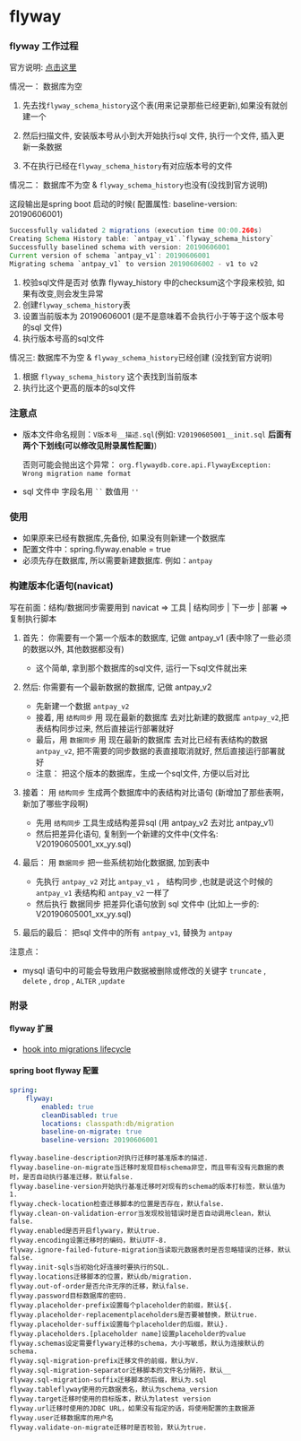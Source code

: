 # flyway

### flyway 工作过程

官方说明: <a href = "https://flywaydb.org/getstarted/how" >点击这里</a>

情况一： 数据库为空

1. 先去找`flyway_schema_history`这个表(用来记录那些已经更新),如果没有就创建一个

2. 然后扫描文件, 安装版本号从小到大开始执行sql 文件, 执行一个文件, 插入更新一条数据

3. 不在执行已经在`flyway_schema_history`有对应版本号的文件


情况二： 数据库不为空 & `flyway_schema_history`也没有(没找到官方说明)

这段输出是spring boot 启动的时候( 配置属性: baseline-version: 20190606001)

```java
Successfully validated 2 migrations (execution time 00:00.260s)
Creating Schema History table: `antpay_v1`.`flyway_schema_history`
Successfully baselined schema with version: 20190606001
Current version of schema `antpay_v1`: 20190606001
Migrating schema `antpay_v1` to version 20190606002 - v1 to v2
```
1. 校验sql文件是否对 依靠 flyway_history 中的checksum这个字段来校验, 如果有改变,则会发生异常
2. 创建`flyway_schema_history`表
3. 设置当前版本为 20190606001 (是不是意味着不会执行小于等于这个版本号的sql 文件)
4. 执行版本号高的sql文件

情况三: 数据库不为空 & `flyway_schema_history`已经创建 (没找到官方说明)
1. 根据 `flyway_schema_history` 这个表找到当前版本
2. 执行比这个更高的版本的sql文件


### 注意点

* 版本文件命名规则：`V版本号__描述.sql`(例如: `V20190605001__init.sql`   **后面有两个下划线(可以修改见附录属性配置)**)
    
    否则可能会抛出这个异常： `org.flywaydb.core.api.FlywayException: Wrong migration name format`

* sql 文件中 字段名用 ` `` `  数值用 ` '' `

### 使用
* 如果原来已经有数据库,先备份, 如果没有则新建一个数据库 
* 配置文件中：spring.flyway.enable = true
* 必须先存在数据库, 所以需要新建数据库. 例如：`antpay`

### 构建版本化语句(navicat)

写在前面：结构/数据同步需要用到 navicat => 工具 | 结构同步 | 下一步 | 部署 => 复制执行脚本 

1. 首先： 你需要有一个第一个版本的数据库, 记做 antpay_v1 (表中除了一些必须的数据以外, 其他数据都没有)
    * 这个简单, 拿到那个数据库的sql文件, 运行一下sql文件就出来

2. 然后:  你需要有一个最新数据的数据库, 记做 antpay_v2
    * 先新建一个数据 `antpay_v2` 
    * 接着, 用 `结构同步` 用 现在最新的数据库 去对比新建的数据库 `antpay_v2`,把表结构同步过来, 然后直接运行部署就好
    * 最后，用 `数据同步` 用 现在最新的数据库 去对比已经有表结构的数据 `antpay_v2`, 把不需要的同步数据的表直接取消就好,  然后直接运行部署就好
    * 注意： 把这个版本的数据库，生成一个sql文件, 方便以后对比

3. 接着： 用 `结构同步` 生成两个数据库中的表结构对比语句 (新增加了那些表啊，新加了哪些字段啊)
    * 先用 `结构同步` 工具生成结构差异sql (用 antpay_v2 去对比 antpay_v1)
    * 然后把差异化语句, 复制到一个新建的文件中(文件名: V20190605001_xx_yy.sql)

4. 最后： 用 `数据同步` 把一些系统初始化数据据, 加到表中
    * 先执行 `antpay_v2` 对比 `antpay_v1` ， 结构同步 ,也就是说这个时候的 `antpay_v1` 表结构和 `antpay_v2` 一样了 
    * 然后执行 数据同步 把差异化语句放到 sql 文件中 (比如上一步的: V20190605001_xx_yy.sql)

5. 最后的最后： 把sql 文件中的所有 `antpay_v1`, 替换为 `antpay` 

注意点： 
* mysql 语句中的可能会导致用户数据被删除或修改的关键字 `truncate` ,  `delete` , `drop` , `ALTER` ,`update`

### 附录

#### flyway 扩展

* <a href="https://flywaydb.org/documentation/callbacks">hook into migrations lifecycle</a>

#### spring boot flyway 配置

```yaml
spring:
    flyway:
        enabled: true
        cleanDisabled: true
        locations: classpath:db/migration
        baseline-on-migrate: true
        baseline-version: 20190606001
```        

```properties
flyway.baseline-description对执行迁移时基准版本的描述.
flyway.baseline-on-migrate当迁移时发现目标schema非空，而且带有没有元数据的表时，是否自动执行基准迁移，默认false.
flyway.baseline-version开始执行基准迁移时对现有的schema的版本打标签，默认值为1.
flyway.check-location检查迁移脚本的位置是否存在，默认false.
flyway.clean-on-validation-error当发现校验错误时是否自动调用clean，默认false.
flyway.enabled是否开启flywary，默认true.
flyway.encoding设置迁移时的编码，默认UTF-8.
flyway.ignore-failed-future-migration当读取元数据表时是否忽略错误的迁移，默认false.
flyway.init-sqls当初始化好连接时要执行的SQL.
flyway.locations迁移脚本的位置，默认db/migration.
flyway.out-of-order是否允许无序的迁移，默认false.
flyway.password目标数据库的密码.
flyway.placeholder-prefix设置每个placeholder的前缀，默认${.
flyway.placeholder-replacementplaceholders是否要被替换，默认true.
flyway.placeholder-suffix设置每个placeholder的后缀，默认}.
flyway.placeholders.[placeholder name]设置placeholder的value
flyway.schemas设定需要flywary迁移的schema，大小写敏感，默认为连接默认的schema.
flyway.sql-migration-prefix迁移文件的前缀，默认为V.
flyway.sql-migration-separator迁移脚本的文件名分隔符，默认__
flyway.sql-migration-suffix迁移脚本的后缀，默认为.sql
flyway.tableflyway使用的元数据表名，默认为schema_version
flyway.target迁移时使用的目标版本，默认为latest version
flyway.url迁移时使用的JDBC URL，如果没有指定的话，将使用配置的主数据源
flyway.user迁移数据库的用户名
flyway.validate-on-migrate迁移时是否校验，默认为true.

```
